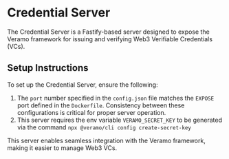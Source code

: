 # Credential Server

The Credential Server is a Fastify-based server designed to expose the Veramo framework for issuing and verifying Web3 Verifiable Credentials (VCs).

## Setup Instructions

To set up the Credential Server, ensure the following:

1. The `port` number specified in the `config.json` file matches the `EXPOSE` port defined in the `Dockerfile`. Consistency between these configurations is critical for proper server operation.
2. This server requires the env variable `VERAMO_SECRET_KEY` to be generated via the command `npx @veramo/cli config create-secret-key`

This server enables seamless integration with the Veramo framework, making it easier to manage Web3 VCs.
